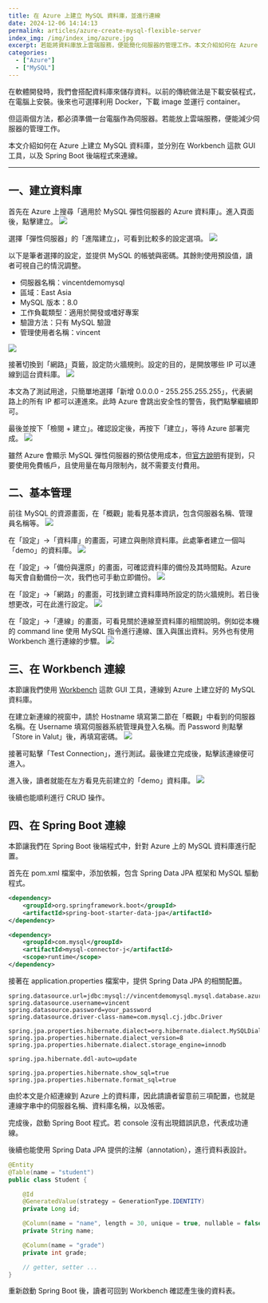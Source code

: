 ```yaml
---
title: 在 Azure 上建立 MySQL 資料庫，並進行連線
date: 2024-12-06 14:14:13
permalink: articles/azure-create-mysql-flexible-server
index_img: /img/index_img/azure.jpg
excerpt: 若能將資料庫放上雲端服務，便能簡化伺服器的管理工作。本文介紹如何在 Azure 上建立 MySQL 資料庫，並分別在 Workbench 這款 GUI 工具，以及 Spring Boot 後端程式來連線。
categories:
  - ["Azure"]
  - ["MySQL"]
---
```

在軟體開發時，我們會搭配資料庫來儲存資料。以前的傳統做法是下載安裝程式，在電腦上安裝。後來也可選擇利用 Docker，下載 image 並運行 container。

但這兩個方法，都必須準備一台電腦作為伺服器。若能放上雲端服務，便能減少伺服器的管理工作。

本文介紹如何在 Azure 上建立 MySQL 資料庫，並分別在 Workbench 這款 GUI 工具，以及 Spring Boot 後端程式來連線。


-----


## 一、建立資料庫
首先在 Azure 上搜尋「適用於 MySQL 彈性伺服器的 Azure 資料庫」。進入頁面後，點擊建立。
<img src="{{ permalink }}azure-mysql-list.png" />

選擇「彈性伺服器」的「進階建立」，可看到比較多的設定選項。
<img src="{{ permalink }}azure-mysql-choose-flexible-server.png" />

以下是筆者選擇的設定，並提供 MySQL 的帳號與密碼。其餘則使用預設值，讀者可視自己的情況調整。
* 伺服器名稱：vincentdemomysql
* 區域：East Asia
* MySQL 版本：8.0
* 工作負載類型：適用於開發或嗜好專案
* 驗證方法：只有 MySQL 驗證
* 管理使用者名稱：vincent

<img src="{{ permalink }}azure-mysql-basic-setting.png" />

接著切換到「網路」頁籤，設定防火牆規則。設定的目的，是開放哪些 IP 可以連線到這台資料庫。
<img src="{{ permalink }}azure-mysql-firewall-rule-setting.png" />

本文為了測試用途，只簡單地選擇「新增 0.0.0.0 - 255.255.255.255」，代表網路上的所有 IP 都可以連進來。此時 Azure 會跳出安全性的警告，我們點擊繼續即可。

最後並按下「檢閱 + 建立」。確認設定後，再按下「建立」，等待 Azure 部署完成。
<img src="{{ permalink }}azure-mysql-review-and-create.png" />

雖然 Azure 會顯示 MySQL 彈性伺服器的預估使用成本，但[官方說明](https://learn.microsoft.com/zh-tw/azure/mysql/flexible-server/how-to-deploy-on-azure-free-account)有提到，只要使用免費帳戶，且使用量在每月限制內，就不需要支付費用。

## 二、基本管理
前往 MySQL 的資源畫面，在「概觀」能看見基本資訊，包含伺服器名稱、管理員名稱等。
<img src="{{ permalink }}azure-mysql-overview.png" />

在「設定」→「資料庫」的畫面，可建立與刪除資料庫。此處筆者建立一個叫「demo」的資料庫。
<img src="{{ permalink }}azure-mysql-create-database.png" />

在「設定」→「備份與還原」的畫面，可確認資料庫的備份及其時間點。Azure 每天會自動備份一次，我們也可手動立即備份。
<img src="{{ permalink }}azure-mysql-backup.png" />

在「設定」→「網路」的畫面，可找到建立資料庫時所設定的防火牆規則。若日後想更改，可在此進行設定。
<img src="{{ permalink }}azure-mysql-firewall-rule-setting-2.png" />

在「設定」→「連線」的畫面，可看見關於連線至資料庫的相關說明。例如從本機的 command line 使用 MySQL 指令進行連線、匯入與匯出資料。另外也有使用 Workbench 進行連線的步驟。
<img src="{{ permalink }}azure-mysql-connection.png" />

## 三、在 Workbench 連線
本節讓我們使用 [Workbench](https://dev.mysql.com/downloads/workbench/) 這款 GUI 工具，連線到 Azure 上建立好的 MySQL 資料庫。

在建立新連線的視窗中，請於 Hostname 填寫第二節在「概觀」中看到的伺服器名稱。在 Username 填寫伺服器系統管理員登入名稱。而 Password 則點擊「Store in Valut」後，再填寫密碼。
<img src="{{ permalink }}azure-mysql-workbench-setup-new-connection.png" />

接著可點擊「Test Connection」，進行測試。最後建立完成後，點擊該連線便可進入。

進入後，讀者就能在左方看見先前建立的「demo」資料庫。
<img src="{{ permalink }}mysql-workbench-schema-list.png" />

後續也能順利進行 CRUD 操作。

## 四、在 Spring Boot 連線
本節讓我們在 Spring Boot 後端程式中，針對 Azure 上的 MySQL 資料庫進行配置。

首先在 pom.xml 檔案中，添加依賴，包含 Spring Data JPA 框架和 MySQL 驅動程式。
``` xml
<dependency>
    <groupId>org.springframework.boot</groupId>
    <artifactId>spring-boot-starter-data-jpa</artifactId>
</dependency>

<dependency>
    <groupId>com.mysql</groupId>
    <artifactId>mysql-connector-j</artifactId>
    <scope>runtime</scope>
</dependency>
```

接著在 application.properties 檔案中，提供 Spring Data JPA 的相關配置。
```
spring.datasource.url=jdbc:mysql://vincentdemomysql.mysql.database.azure.com:3306/demo
spring.datasource.username=vincent
spring.datasource.password=your_password
spring.datasource.driver-class-name=com.mysql.cj.jdbc.Driver

spring.jpa.properties.hibernate.dialect=org.hibernate.dialect.MySQLDialect
spring.jpa.properties.hibernate.dialect_version=8
spring.jpa.properties.hibernate.dialect.storage_engine=innodb

spring.jpa.hibernate.ddl-auto=update

spring.jpa.properties.hibernate.show_sql=true
spring.jpa.properties.hibernate.format_sql=true
```

由於本文是介紹連線到 Azure 上的資料庫，因此請讀者留意前三項配置，也就是連線字串中的伺服器名稱、資料庫名稱，以及帳密。

完成後，啟動 Spring Boot 程式。若 console 沒有出現錯誤訊息，代表成功連線。

後續也能使用 Spring Data JPA 提供的注解（annotation），進行資料表設計。
``` java
@Entity
@Table(name = "student")
public class Student {

    @Id
    @GeneratedValue(strategy = GenerationType.IDENTITY)
    private Long id;

    @Column(name = "name", length = 30, unique = true, nullable = false)
    private String name;

    @Column(name = "grade")
    private int grade;

    // getter, setter ...
}
```

重新啟動 Spring Boot 後，讀者可回到 Workbench 確認產生後的資料表。